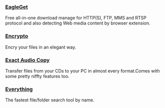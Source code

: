 ### [EagleGet](http://www.eagleget.com/)

Free all-in-one download manage for HTTP\(S\), FTP, MMS and RTSP protocol and also detecting Web media content by browser extension.

### [Encrypto](http://macpaw.com/encrypto)

Encry your files in an elegant way.

### [Exact Audio Copy](http://www.exactaudiocopy.de/)

Transfer files from your CDs to your PC in almost every format.Comes with some pretty niffty features too.

### [Everything](http://www.voidtools.com/)

The fastest file/folder search tool by name.

